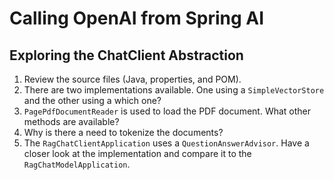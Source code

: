 # Calling OpenAI from Spring AI

## Exploring the ChatClient Abstraction

1. Review the source files (Java, properties, and POM).
2. There are two implementations available. One using a `SimpleVectorStore` and the other using a which one?
3. `PagePdfDocumentReader` is used to load the PDF document. What other methods are available?
4. Why is there a need to tokenize the documents?
5. The `RagChatClientApplication` uses a `QuestionAnswerAdvisor`. Have a closer look at the implementation and compare it to the `RagChatModelApplication`.
